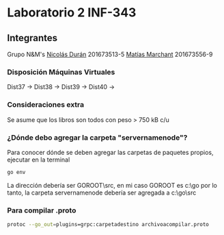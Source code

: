 # Laboratorio 2 INF-343

## Integrantes

Grupo N&M's
[Nicolás Durán](https://github.com/NcolasDran) 201673513-5
[Matías Marchant](https://github.com/MatiasMarchant) 201673556-9



### Disposición Máquinas Virtuales

Dist37 ->
Dist38 ->
Dist39 ->
Dist40 ->

### Consideraciones extra

Se asume que los libros son todos con peso > 750 kB c/u


### ¿Dónde debo agregar la carpeta "servernamenode"?

Para conocer dónde se deben agregar las carpetas de paquetes propios, ejecutar en la terminal

```bash
go env
```

La dirección debería ser GOROOT\src, en mi caso GOROOT es c:\go por lo tanto, la carpeta servernamenode debería ser agregada a c:\go\src

### Para compilar .proto

```bash
protoc --go_out=plugins=grpc:carpetadestino archivoacompilar.proto
```